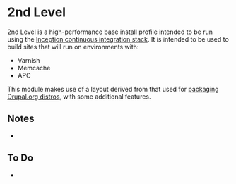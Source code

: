 2nd Level
=========

2nd Level is a high-performance base install profile intended to be run
using the [Inception continuous integration stack][inception-about]. It
is intended to be used to build sites that will run on environments
with:

  - Varnish
  - Memcache
  - APC

This module makes use of a layout derived from that used for [packaging
Drupal.org distros][drush-make-distros], with some additional features.

Notes
-----

  - 

To Do
-----

  -

<!-- Links -->
   [inception-about]:    http://github.com/myplanetdigital/inception
   [drush-make-distros]: http://drupal.org/node/1476014
